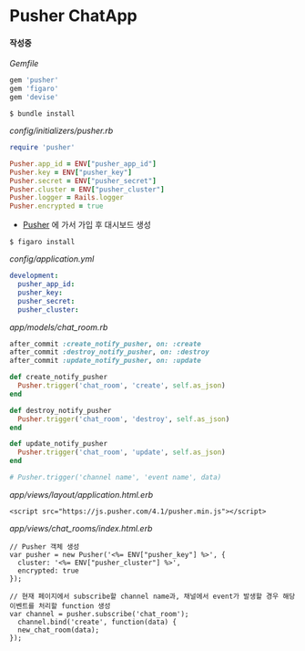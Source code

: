 # Pusher ChatApp

#### 작성중

*Gemfile*

```ruby
gem 'pusher'
gem 'figaro'
gem 'devise'
```

```shell
$ bundle install
```

*config/initializers/pusher.rb*

```ruby
require 'pusher'

Pusher.app_id = ENV["pusher_app_id"]
Pusher.key = ENV["pusher_key"]
Pusher.secret = ENV["pusher_secret"]
Pusher.cluster = ENV["pusher_cluster"]
Pusher.logger = Rails.logger
Pusher.encrypted = true
```

-  [Pusher](https://dashboard.pusher.com/) 에 가서 가입 후 대시보드 생성

```shell
$ figaro install
```

*config/application.yml*

```yml
development:
  pusher_app_id: 
  pusher_key: 
  pusher_secret: 
  pusher_cluster: 

```

*app/models/chat_room.rb*

```ruby
after_commit :create_notify_pusher, on: :create
after_commit :destroy_notify_pusher, on: :destroy
after_commit :update_notify_pusher, on: :update

def create_notify_pusher
  Pusher.trigger('chat_room', 'create', self.as_json)
end

def destroy_notify_pusher
  Pusher.trigger('chat_room', 'destroy', self.as_json)
end

def update_notify_pusher
  Pusher.trigger('chat_room', 'update', self.as_json)
end

# Pusher.trigger('channel name', 'event name', data)
```

*app/views/layout/application.html.erb*

```erb
<script src="https://js.pusher.com/4.1/pusher.min.js"></script>
```

*app/views/chat_rooms/index.html.erb*

```erb
// Pusher 객체 생성
var pusher = new Pusher('<%= ENV["pusher_key"] %>', {
  cluster: '<%= ENV["pusher_cluster"] %>',
  encrypted: true
});

// 현재 페이지에서 subscribe할 channel name과, 채널에서 event가 발생할 경우 해당 이벤트를 처리할 function 생성
var channel = pusher.subscribe('chat_room');
  channel.bind('create', function(data) {
  new_chat_room(data);
});
```

